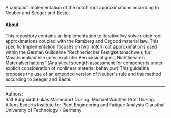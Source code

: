 A compact implementation of the notch root approximations according to Neuber and Seeger and Beste.

#### About
This repository contains an Implementation to iterativelivy solve notch root approximations coupled with the Ramberg and Osgood material law.
This specific Implementation focuses on two notch root approximations used within the German Guildeline
"Rechnerischer Festigkeitsnachweis für Maschinenbauteile unter expliziter Berücksichtigung Nichtlinearen Materialverhaltens” 
(Analytical strength assessment for components under explicit consideration of nonlinear material behaviour)
This guideline proposes the use of an extended version of Neuber's rule and the method according to Seeger and Beste. 

---
Authors:  
Ralf Burghardt
Lukas Masendorf
Dr.-Ing. Michael Wächter
Prof. Dr.-Ing. Alfons Esderts
Institute for Plant Engineering and Fatigue Analysis 
Clausthal University of Technology - Germany
